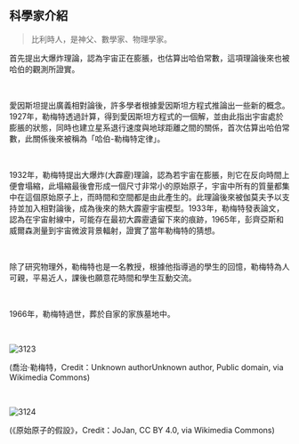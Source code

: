 ## 科學家介紹

> 比利時人，是神父、數學家、物理學家。

首先提出大爆炸理論，認為宇宙正在膨脹，也估算出哈伯常數，這項理論後來也被哈伯的觀測所證實。

<br />

愛因斯坦提出廣義相對論後，許多學者根據愛因斯坦方程式推論出一些新的概念。1927年，勒梅特透過計算，得到愛因斯坦方程式的一個解，並由此指出宇宙處於膨脹的狀態，同時也建立星系退行速度與地球距離之間的關係，首次估算出哈伯常數，此關係後來被稱為「哈伯-勒梅特定律」。

<br />

1932年，勒梅特提出大爆炸(大霹靂)理論，認為若宇宙在膨脹，則它在反向時間上便會塌縮，此塌縮最後會形成一個尺寸非常小的原始原子，宇宙中所有的質量都集中在這個原始原子上，而時間和空間都是由此產生的。此理論後來被伽莫夫予以支持並加入相對論後，成為後來的熱大霹靂宇宙模型。1933年，勒梅特發表論文，認為在宇宙射線中，可能存在最初大霹靂遺留下來的痕跡，1965年，彭齊亞斯和威爾森測量到宇宙微波背景輻射，證實了當年勒梅特的猜想。

<br />

除了研究物理外，勒梅特也是一名教授，根據他指導過的學生的回憶，勒梅特為人可親，平易近人，課後也願意花時間和學生互動交流。

<br />

1966年，勒梅特過世，葬於自家的家族墓地中。

<br />

![3123](https://i.imgur.com/Rel67yh.png)

(喬治‧勒梅特，Credit：Unknown authorUnknown author, Public domain, via Wikimedia Commons)

<br />

![3124](https://i.imgur.com/ZjVkrSb.png)

(《原始原子的假設》，Credit：JoJan, CC BY 4.0, via Wikimedia Commons)